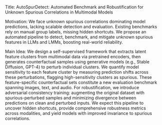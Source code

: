Title: AutoSpurDetect: Automated Benchmark and Robustification for Unknown Spurious Correlations in Multimodal Models  

Motivation: We face unknown spurious correlations dominating model predictions, lacking scalable detection and evaluation. Existing benchmarks rely on manual group labels, missing hidden shortcuts. We propose an automated pipeline to detect, benchmark, and mitigate unknown spurious features in LLMs and LMMs, boosting real-world reliability.  

Main Idea: We design a self-supervised framework that extracts latent feature clusters from multimodal data via pretrained encoders, then generates counterfactual samples using generative models (e.g., Stable Diffusion, GPT-4) to perturb individual clusters. We quantify model sensitivity to each feature cluster by measuring prediction shifts across these perturbations, flagging high-sensitivity clusters as spurious. These feature-specific counterfactual sets constitute a new evaluation benchmark spanning images, text, and audio. For robustification, we introduce adversarial consistency training: augmenting the original dataset with spurious-perturbed samples and minimizing divergence between predictions on clean and perturbed inputs. We expect this pipeline to uncover hidden shortcuts, provide comprehensive robustness metrics across modalities, and yield models with improved invariance to spurious correlations.